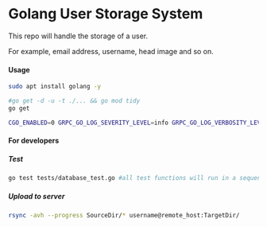 # Golang User Storage System

This repo will handle the storage of a user.

For example, email address, username, head image and so on.

#### Usage

```bash
sudo apt install golang -y

#go get -d -u -t ./... && go mod tidy
go get

CGO_ENABLED=0 GRPC_GO_LOG_SEVERITY_LEVEL=info GRPC_GO_LOG_VERBOSITY_LEVEL=99 go run main.go
```

#### For developers

##### Test

```bash
go test tests/database_test.go #all test functions will run in a sequence way
```

##### Upload to server

```bash
rsync -avh --progress SourceDir/* username@remote_host:TargetDir/
```
